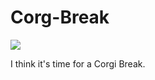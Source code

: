 Corg-Break
==========
![](https://travis-ci.org/arecker/Corgi-Break.svg?branch=master)

I think it's time for a Corgi Break.
